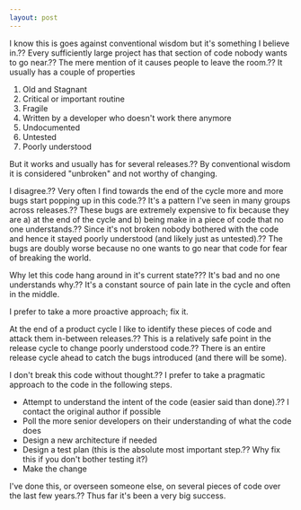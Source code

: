 ```yaml
---
layout: post
---
```

I know this is goes against conventional wisdom but it's something I believe
in.?? Every sufficiently large project has that section of code nobody wants to
go near.?? The mere mention of it causes people to leave the room.?? It usually
has a couple of properties

  1. Old and Stagnant 
  2. Critical or important routine 
  3. Fragile 
  4. Written by a developer who doesn't work there anymore 
  5. Undocumented 
  6. Untested 
  7. Poorly understood 

But it works and usually has for several releases.?? By conventional wisdom it
is considered "unbroken" and not worthy of changing.

I disagree.?? Very often I find towards the end of the cycle more and more bugs
start popping up in this code.?? It's a pattern I've seen in many groups across
releases.?? These bugs are extremely expensive to fix because they are a) at
the end of the cycle and b) being make in a piece of code that no one
understands.?? Since it's not broken nobody bothered with the code and hence it
stayed poorly understood (and likely just as untested).?? The bugs are doubly
worse because no one wants to go near that code for fear of breaking the
world.

Why let this code hang around in it's current state??? It's bad and no one
understands why.?? It's a constant source of pain late in the cycle and often
in the middle.

I prefer to take a more proactive approach; fix it.

At the end of a product cycle I like to identify these pieces of code and
attack them in-between releases.?? This is a relatively safe point in the
release cycle to change poorly understood code.?? There is an entire release
cycle ahead to catch the bugs introduced (and there will be some).

I don't break this code without thought.?? I prefer to take a pragmatic
approach to the code in the following steps.

  * Attempt to understand the intent of the code (easier said than done).?? I contact the original author if possible 
  * Poll the more senior developers on their understanding of what the code does 
  * Design a new architecture if needed 
  * Design a test plan (this is the absolute most important step.?? Why fix this if you don't bother testing it?) 
  * Make the change 

I've done this, or overseen someone else, on several pieces of code over the
last few years.?? Thus far it's been a very big success.

